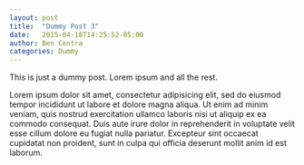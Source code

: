 ```yaml
---
layout: post
title:  "Dummy Post 3"
date:   2015-04-18T14:25:52-05:00
author: Ben Centra
categories: Dummy
---
```


This is just a dummy post. Lorem ipsum and all the rest.

Lorem ipsum dolor sit amet, consectetur adipisicing elit, sed do eiusmod
tempor incididunt ut labore et dolore magna aliqua. Ut enim ad minim veniam,
quis nostrud exercitation ullamco laboris nisi ut aliquip ex ea commodo
consequat. Duis aute irure dolor in reprehenderit in voluptate velit esse
cillum dolore eu fugiat nulla pariatur. Excepteur sint occaecat cupidatat non
proident, sunt in culpa qui officia deserunt mollit anim id est laborum.
